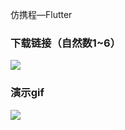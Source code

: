 仿携程—Flutter
### 下载链接（自然数1~6）

![](https://www.pgyer.com/app/qrcode/E7uJ)

### 演示gif
![](https://github.com/IronRen/iron_trip/blob/master/demonstration.gif)